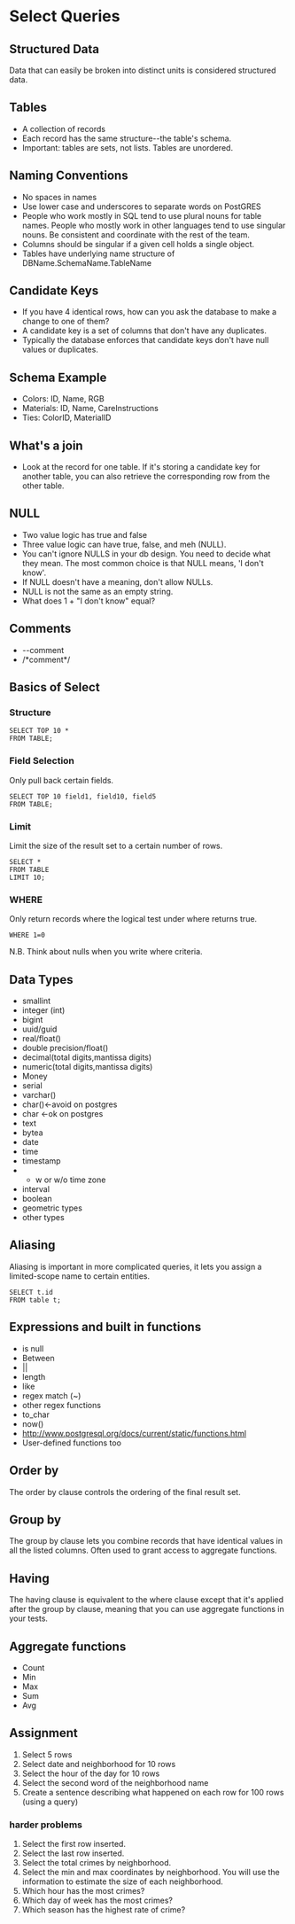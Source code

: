 # Select Queries
## Structured Data
Data that can easily be broken into distinct units is considered structured data.


## Tables
- A collection of records
- Each record has the same structure--the table's schema.
- Important: tables are sets, not lists.  Tables are unordered.

## Naming Conventions
- No spaces in names
- Use lower case and underscores to separate words on PostGRES
- People who work mostly in SQL tend to use plural nouns for table names.  People who mostly work in other languages tend to use singular nouns.  Be consistent and coordinate with the rest of the team.
- Columns should be singular if a given cell holds a single object.
- Tables have underlying name structure of DBName.SchemaName.TableName

## Candidate Keys
- If you have 4 identical rows, how can you ask the database to make a change to one of them?
- A candidate key is a set of columns that don't have any duplicates.
- Typically the database enforces that candidate keys don't have null values or duplicates.

## Schema Example
- Colors: ID, Name, RGB
- Materials: ID, Name, CareInstructions
- Ties: ColorID, MaterialID

## What's a join
- Look at the record for one table.  If it's storing a candidate key for another table, you can also retrieve the corresponding row from the other table.

## NULL
- Two value logic has true and false
- Three value logic can have true, false, and meh (NULL).
- You can't ignore NULLS in your db design. You need to decide what they mean. The most common choice is that NULL means, 'I don't know'.
- If NULL doesn't have a meaning, don't allow NULLs.
- NULL is not the same as an empty string.
- What does 1 + "I don't know" equal?


## Comments
- --comment
- /\*comment\*/

## Basics of Select
### Structure
```
SELECT TOP 10 *
FROM TABLE;
```

### Field Selection
Only pull back certain fields.
```
SELECT TOP 10 field1, field10, field5
FROM TABLE;
```

### Limit
Limit the size of the result set to a certain number of rows.
```
SELECT *
FROM TABLE
LIMIT 10;
```

### WHERE
Only return records where the logical test under where returns true.
```
WHERE 1=0
```
N.B. Think about nulls when you write where criteria.

## Data Types
- smallint
- integer (int)
- bigint
- uuid/guid
- real/float()
- double precision/float()
- decimal(total digits,mantissa digits)
- numeric(total digits,mantissa digits)
- Money
- serial
- varchar()
- char()<-avoid on postgres
- char <-ok on postgres
- text
- bytea
- date
- time
- timestamp
- - w or w/o time zone
- interval
- boolean
- geometric types
- other types

## Aliasing
Aliasing is important in more complicated queries, it lets you assign a limited-scope name to certain entities.
```
SELECT t.id
FROM table t;
```

## Expressions and built in functions
- is null
- Between
- ||
- length
- like
- regex match (~)
- other regex functions
- to_char
- now()
- http://www.postgresql.org/docs/current/static/functions.html
- User-defined functions too

## Order by
The order by clause controls the ordering of the final result set.

## Group by
The group by clause lets you combine records that have identical values in all the listed columns.  Often used to grant access to aggregate functions.

## Having
The having clause is equivalent to the where clause except that it's applied after the group by clause, meaning that you can use aggregate functions in your tests.

## Aggregate functions
- Count
- Min
- Max
- Sum
- Avg

## Assignment
1. Select 5 rows
1. Select date and neighborhood for 10 rows
1. Select the hour of the day for 10 rows
1. Select the second word of the neighborhood name
1. Create a sentence describing what happened on each row for 100 rows (using a query)

### harder problems
1. Select the first row inserted.
1. Select the last row inserted.
1. Select the total crimes by neighborhood.
1. Select the min and max coordinates by neighborhood.  You will use the information to estimate the size of each neighborhood.
1. Which hour has the most crimes?
1. Which day of week has the most crimes?
1. Which season has the highest rate of crime?
